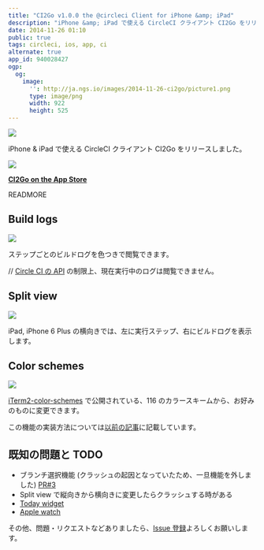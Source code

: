 ```yaml
---
title: "CI2Go v1.0.0 the @circleci Client for iPhone &amp; iPad"
description: "iPhone &amp; iPad で使える CircleCI クライアント CI2Go をリリースしました。"
date: 2014-11-26 01:10
public: true
tags: circleci, ios, app, ci
alternate: true
app_id: 940028427
ogp:
  og:
    image:
      '': http://ja.ngs.io/images/2014-11-26-ci2go/picture1.png
      type: image/png
      width: 922
      height: 525
---
```


[![](2014-11-26-ci2go/picture1.png)][AppStore]

iPhone &amp; iPad で使える CircleCI クライアント CI2Go をリリースしました。

[![](images/appstore.svg)][AppStore]

**[CI2Go on the App Store][AppStore]**

READMORE

## Build logs

![](2014-11-26-ci2go/picture2.png)

ステップごとのビルドログを色つきで閲覧できます。

// [Circle CI の API][API] の制限上、現在実行中のログは閲覧できません。

## Split view

![](2014-11-26-ci2go/picture3.png)

iPad, iPhone 6 Plus の横向きでは、左に実行ステップ、右にビルドログを表示します。

## Color schemes

![](2014-11-26-ci2go/picture4.png)

[iTerm2-color-schemes] で公開されている、116 のカラースキームから、お好みのものに変更できます。

この機能の実装方法については[以前の記事][Previous article]に記載しています。

## 既知の問題と TODO

- ブランチ選択機能 (クラッシュの起因となっていたため、一旦機能を外しました) [PR#3]
- Split view で縦向きから横向きに変更したらクラッシュする時がある
- [Today widget]
- [Apple watch]

その他、問題・リクエストなどありましたら、[Issue 登録][New Issue]よろしくお願いします。

[AppStore]: https://itunes.apple.com/app/id940028427?mt=8
[API]: https://circleci.com/docs/api
[iTerm2-color-schemes]: http://iterm2colorschemes.com/
[PR#3]: https://github.com/ngs/ci2go/pull/3
[New Issue]: https://github.com/ngs/ci2go/issues/new
[Today widget]: https://developer.apple.com/library/ios/documentation/General/Conceptual/ExtensibilityPG/NotificationCenter.html
[Apple watch]: https://developer.apple.com/watchkit/
[Previous article]: /2014/10/26/refresh-ui-appearance/
